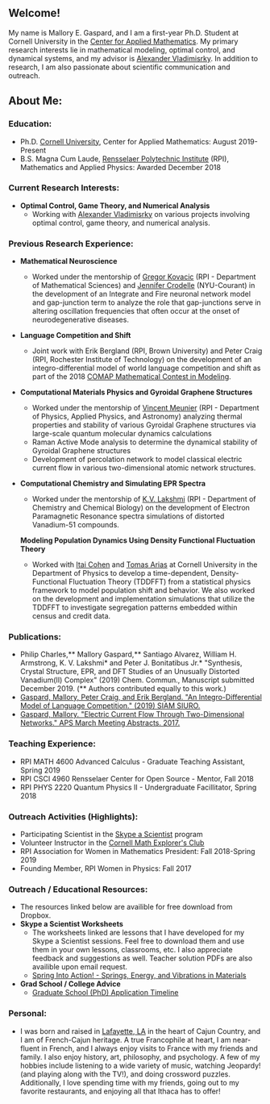 ## Welcome!

My name is Mallory E. Gaspard, and I am a first-year Ph.D. Student at Cornell University in the [Center for Applied Mathematics](https://www.cam.cornell.edu/cam). My primary research interests lie in mathematical modeling, optimal control, and dynamical systems, and my advisor is [Alexander Vladimisrky](https://math.cornell.edu/alexander-vladimirsky). In addition to research, I am also passionate about scientific communication and outreach. 

## About Me:
### Education: 

- Ph.D. [Cornell University](https://www.cornell.edu), Center for Applied Mathematics: August 2019-Present
- B.S. Magna Cum Laude, [Rensselaer Polytechnic Institute](https://www.rpi.edu) (RPI), Mathematics and Applied Physics: Awarded December 2018

### Current Research Interests:
- **Optimal Control, Game Theory, and Numerical Analysis**
  - Working with [Alexander Vladimisrky](http://pi.math.cornell.edu/~vlad/) on various projects involving optimal control, game theory, and numerical analysis. 

### Previous Research Experience:

- **Mathematical Neuroscience**
  - Worked under the mentorship of [Gregor Kovacic](http://homepages.rpi.edu/~kovacg/) (RPI - Department of Mathematical Sciences) and [Jennifer Crodelle](https://cims.nyu.edu/~crodelle/) (NYU-Courant) in the development of an Integrate and Fire neuronal network model and gap-junction term to analyze the role that gap-junctions serve in altering oscillation frequencies that often occur at the onset of neurodegenerative diseases. 

- **Language Competition and Shift**
  - Joint work with Erik Bergland (RPI, Brown University) and Peter Craig (RPI, Rochester Institute of Technology) on the development of an integro-differential model of world language competition and shift as part of the 2018 [COMAP Mathematical Contest in Modeling](https://www.comap.com/undergraduate/contests/mcm/).

- **Computational Materials Physics and Gyroidal Graphene Structures**
  - Worked under the mentorship of [Vincent Meunier](https://science.rpi.edu/physics/faculty/vincent-meunier) (RPI - Department of Physics, Applied Physics, and Astronomy) analyzing thermal properties and stability of various Gyroidal Graphene structures via large-scale quantum molecular dynamics calculations
  - Raman Active Mode analysis to determine the dynamical stability of Gyroidal Graphene structures 
  - Development of percolation network to model classical electric current flow in various two-dimensional atomic network structures. 

- **Computational Chemistry and Simulating EPR Spectra**
  - Worked under the mentorship of [K.V. Lakshmi](https://science.rpi.edu/chemistry/faculty/k-v-lakshmi) (RPI - Department of Chemistry and Chemical Biology) on the development of Electron Paramagnetic Resonance spectra simulations of distorted Vanadium-51 compounds.
  
   **Modeling Population Dynamics Using Density Functional Fluctuation Theory**
  - Worked with [Itai Cohen](https://physics.cornell.edu/itai-cohen) and [Tomas Arias](https://physics.cornell.edu/tomas-arias) at Cornell University in the Department of Physics to develop a time-dependent, Density-Functional Fluctuation Theory (TDDFFT) from a statistical physics framework to model population shift and behavior. We also worked on the development and implementation simulations that utilize the TDDFFT to investigate segregation patterns embedded within census and credit data.

### Publications:
  - Philip Charles,** Mallory Gaspard,** Santiago Alvarez, William H. Armstrong, K. V. Lakshmi* and Peter J. Bonitatibus Jr.* "Synthesis, Crystal Structure, EPR, and DFT Studies of an Unusually Distorted Vanadium(II) Complex" (2019) Chem. Commun., Manuscript submitted December 2019. (** Authors contributed equally to this work.)
  - [Gaspard, Mallory, Peter Craig, and Erik Bergland. "An Integro-Differential Model of Language Competition." (2019) SIAM SIURO.](https://www.siam.org/Portals/0/Publications/SIURO/Vol12/S01736.pdf?ver=2019-04-15-152442-683)
  - [Gaspard, Mallory. "Electric Current Flow Through Two-Dimensional Networks." APS March Meeting Abstracts. 2017.](https://ui.adsabs.harvard.edu/abs/2017APS..MAR.G1003G/abstract)


### Teaching Experience:
  - RPI MATH 4600 Advanced Calculus - Graduate Teaching Assistant, Spring 2019
  - RPI CSCI 4960 Rensselaer Center for Open Source - Mentor, Fall 2018
  - RPI PHYS 2220 Quantum Physics II - Undergraduate Facillitator, Spring 2018
  
### Outreach Activities (Highlights):
  - Participating Scientist in the [Skype a Scientist](https://www.skypeascientist.com) program
  - Volunteer Instructor in the [Cornell Math Explorer's Club](https://math.cornell.edu/mec)
  - RPI Association for Women in Mathematics President: Fall 2018-Spring 2019
  - Founding Member, RPI Women in Physics: Fall 2017

### Outreach / Educational Resources:
  - The resources linked below are availible for free download from Dropbox.
  - **Skype a Scientist Worksheets**
    - The worksheets linked are lessons that I have developed for my Skype a Scientist sessions. Feel free to download them and use them in your own lessons, classrooms, etc. I also appreciate feedback and suggestions as well. Teacher solution PDFs are also availible upon email request. 
    - [Spring Into Action! - Springs, Energy, and Vibrations in Materials](https://www.dropbox.com/s/f0detn5m8yil4ze/Skype_a_Scientist___Springs_Activity-6.pdf?dl=0)
  - **Grad School / College Advice**
    - [Graduate School (PhD) Application Timeline](https://www.dropbox.com/s/s0hro4kp2atak92/Grad%20School%20Timeline.pdf?dl=0)

### Personal:
  - I was born and raised in [Lafayette, LA](https://www.lafayettetravel.com) in the heart of Cajun Country, and I am of French-Cajun heritage. A true Francophile at heart, I am near-fluent in French, and I always enjoy visits to France with my friends and family. I also enjoy history, art, philosophy, and psychology. A few of my hobbies include listening to a wide variety of music, watching Jeopardy! (and playing along with the TV!), and doing crossword puzzles. Additionally, I love spending time with my friends, going out to my favorite restaurants, and enjoying all that Ithaca has to offer!
